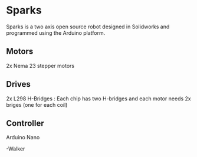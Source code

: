 Sparks
=======
Sparks is a two axis open source robot designed in Solidworks and programmed using the Arduino platform.

Motors
--------
2x Nema 23 stepper motors

Drives
--------
2x L298 H-Bridges : Each chip has two H-bridges and each motor needs 2x briges (one for each coil)

Controller
--------
Arduino Nano

-Walker
